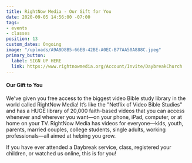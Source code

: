 ```yaml
---
title: RightNow Media - Our Gift for You
date: 2020-09-05 14:56:00 -07:00
tags:
- events
- classes
position: 13
custom_dates: Ongoing
image: "/uploads/A9A9D8B5-66EB-42BE-A0EC-B77AA50A888C.jpeg"
primary_button:
  label: SIGN UP HERE
  link: https://www.rightnowmedia.org/Account/Invite/DaybreakChurch
---
```


#### Our Gift to You

We've given you free access to the biggest video Bible study library in the world called RightNow Media! It’s like the "Netflix of Video Bible Studies" and has a HUGE library of 20,000 faith-based videos that you can access whenever and wherever you want—on your phone, iPad, computer, or at home on your TV.  RightNow Media has videos for everyone—kids, youth, parents, married couples, college students, single adults, working professionals—all aimed at helping you grow.

If you have ever attended a Daybreak service, class, registered your children, or watched us online, this is for you!
